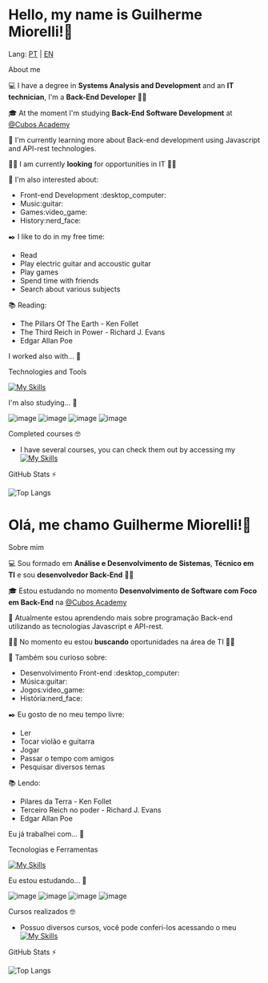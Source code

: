 <h1>Hello, my name is Guilherme Miorelli!👋</h1> 

Lang: <a href="#portugues">PT</a> | <a href="#ingles">EN</a>

<div id="ingles">
  About me

💻 I have a degree in **Systems Analysis and Development** and an **IT technician**, I'm a **Back-End Developer** :technologist:

🎓 At the moment I'm studying **Back-End Software Development** at <a href="https://cubos.academy/">@Cubos Academy</a>

🌱 I'm currently learning more about Back-end development using Javascript and API-rest technologies.

👩‍💻 I am currently **looking** for opportunities in IT :office_worker:

🔎 I'm also interested about:

<ul>
  <li>Front-end	Development :desktop_computer:</li>
  <li>Music:guitar:</li>
  <li>Games:video_game:</li>
  <li>History:nerd_face:</li>
</ul>

✒️ I like to do in my free time:
<ul>
  <li>Read</li>
  <li>Play electric guitar and accoustic guitar</li>
  <li>Play games</li>
  <li>Spend time with friends</li>
  <li>Search about various subjects</li>
</ul>

📚 Reading: 
<ul>
  <li>The Pillars Of The Earth - Ken Follet</li>
  <li>The Third Reich in Power - Richard J. Evans</li>
  <li>Edgar Allan Poe</li>
</ul>

I worked also with... 🔧

Technologies and Tools

[![My Skills](https://skillicons.dev/icons?i=js,html,css,php,mysql,nodejs,git,vscode,bootstrap)](https://skillicons.dev)


I'm also studying... 🧩

![image](https://img.shields.io/badge/JavaScript-323330?style=for-the-badge&logo=javascript&logoColor=F7DF1E)
![image](https://img.shields.io/badge/Insomnia-5849be?style=for-the-badge&logo=Insomnia&logoColor=white)
![image](https://img.shields.io/badge/Node%20js-339933?style=for-the-badge&logo=nodedotjs&logoColor=white)
![image](https://img.shields.io/badge/PHP-777BB4?style=for-the-badge&logo=php&logoColor=white)

Completed courses 🤓
- I have several courses, you can check them out by accessing my [![My Skills](https://img.shields.io/badge/LinkedIn-0077B5?style=for-the-badge&logo=linkedin&logoColor=white)](https://www.linkedin.com/in/guilherme-chesini-miorelli/?locale=en_US)

GitHub Stats ⚡

![Top Langs](https://github-readme-stats.vercel.app/api/top-langs/?username=Guilherme-Miorelli&theme=tokyonight)
</div>


<div id="portugues">
  <h1>Olá, me chamo Guilherme Miorelli!👋</h1> 
  
  Sobre mim

💻 Sou formado em **Análise e Desenvolvimento de Sistemas**, **Técnico em TI** e sou **desenvolvedor Back-End** :technologist:

🎓 Estou estudando no momento **Desenvolvimento de Software com Foco em Back-End** na <a href="https://cubos.academy/">@Cubos Academy</a>

🌱 Atualmente estou aprendendo mais sobre programação Back-end utilizando as tecnologias Javascript e API-rest.

👩‍💻 No momento eu estou **buscando** oportunidades na área de TI :office_worker:

🔎 Também sou curioso sobre:

<ul>
  <li>Desenvolvimento Front-end	:desktop_computer:</li>
  <li>Música:guitar:</li>
  <li>Jogos:video_game:</li>
  <li>História:nerd_face:</li>
</ul>

✒️ Eu gosto de no meu tempo livre:
<ul>
  <li>Ler</li>
  <li>Tocar violão e guitarra</li>
  <li>Jogar</li>
  <li>Passar o tempo com amigos</li>
  <li>Pesquisar diversos temas</li>
</ul>

📚 Lendo: 
<ul>
  <li>Pilares da Terra - Ken Follet</li>
  <li>Terceiro Reich no poder - Richard J. Evans</li>
  <li>Edgar Allan Poe</li>
</ul>

Eu já trabalhei com... 🔧

Tecnologias e Ferramentas

[![My Skills](https://skillicons.dev/icons?i=js,html,css,php,mysql,nodejs,git,vscode,bootstrap)](https://skillicons.dev)


Eu estou estudando... 🧩

![image](https://img.shields.io/badge/JavaScript-323330?style=for-the-badge&logo=javascript&logoColor=F7DF1E)
![image](https://img.shields.io/badge/Insomnia-5849be?style=for-the-badge&logo=Insomnia&logoColor=white)
![image](https://img.shields.io/badge/Node%20js-339933?style=for-the-badge&logo=nodedotjs&logoColor=white)
![image](https://img.shields.io/badge/PHP-777BB4?style=for-the-badge&logo=php&logoColor=white)

Cursos realizados 🤓
- Possuo diversos cursos, você pode conferí-los acessando o meu [![My Skills](https://img.shields.io/badge/LinkedIn-0077B5?style=for-the-badge&logo=linkedin&logoColor=white)](https://www.linkedin.com/in/guilherme-chesini-miorelli/)

GitHub Stats ⚡

![Top Langs](https://github-readme-stats.vercel.app/api/top-langs/?username=Guilherme-Miorelli&theme=tokyonight&custom_title=Principais%20%Linguagens)
</div>
